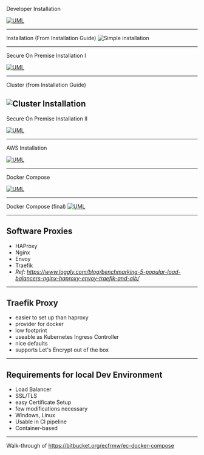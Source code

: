 Developer Installation

[![UML](http://localhost/svg/oyjFILL8JKuiA528vk9qTLPmB2ZWKW02NLrTCEsTMfcSav-OZI88LESKuCiLoyML1z9VcGRI79cQavDVdfQP1nTN0gfpSL9IgERYJ4aiIKnAB4Q89HO3hKr9ughbuWAQNvgYa5IKNrwSMWGooGd219a34zNLjOCwqqh18oGa04K2Q3zK5A84eXXeE502nWO0)](http://localhost/uml/oyjFILL8JKuiA528vk9qTLPmB2ZWKW02NLrTCEsTMfcSav-OZI88LESKuCiLoyML1z9VcGRI79cQavDVdfQP1nTN0gfpSL9IgERYJ4aiIKnAB4Q89HO3hKr9ughbuWAQNvgYa5IKNrwSMWGooGd219a34zNLjOCwqqh18oGa04K2Q3zK5A84eXXeE502nWO0)

----
Installation (From Installation Guide)
![Simple installation](http://ecpedia.eu.tieto.com/rest/gliffy/1.0/embeddedDiagrams/44d5f37b-562c-4615-97cc-1da9f6cc0296.png)

----
Secure On Premise Installation I

[![UML](http://localhost/svg/VOz12i8m44NNdLFC1OBeqaN1j88WGg7TYBX8cnHAOnBIQkdjJM9JT6Csy_F_v4r6QIvGDCoOBTuWEOkvaPhrWEuGGdo1v9ZXmHZSe1EqkCGmr5m_MASmw4ohqMefXOKxW5hHEu_-1w6iwONYGPV2lhu0S-iVNuMKUcexvNtEHbQpmSDvlQ1pwXDmdtzohAsU1c5zH3_IXz4b94tZodiyLLLH_cPkPFHXwND-c0RBFklTzKRz1W00)](http://localhost/uml/VOz12i8m44NNdLFC1OBeqaN1j88WGg7TYBX8cnHAOnBIQkdjJM9JT6Csy_F_v4r6QIvGDCoOBTuWEOkvaPhrWEuGGdo1v9ZXmHZSe1EqkCGmr5m_MASmw4ohqMefXOKxW5hHEu_-1w6iwONYGPV2lhu0S-iVNuMKUcexvNtEHbQpmSDvlQ1pwXDmdtzohAsU1c5zH3_IXz4b94tZodiyLLLH_cPkPFHXwND-c0RBFklTzKRz1W00)

----
Cluster (from Installation Guide)

![Cluster Installation](http://ecpedia.eu.tieto.com/rest/gliffy/1.0/embeddedDiagrams/49069268-8741-4386-99a4-4a64fe502105.png)
----
Secure On Premise Installation II

[![UML](http://localhost/svg/dP312i8m38RFvYdo0aLqEtaGd0g22iAyY7Z8rWfYRSUc3j_UfdReH0JjfN--F_bROgnKg78gYXvkeJDNjrnREWAw8uJW2phJCOwA0hleHB9QDgQ_9_P41uDUZwqvbrPhLS8Em72qpZXsOKdwZeGqcVp5zq_tkUVR8wccgshFH7_CnB_DtFRSlr5Qstf_CCmbdIcZYlDa5j8c2JjkRHU9MMdhIfNi90_9NaE560vv8mEShTUh59pqAEp_WTkq_v56xzHzDH08OGxxJqA8QTVHMnq_QnVLw3i0)](http://localhost/uml/dP312i8m38RFvYdo0aLqEtaGd0g22iAyY7Z8rWfYRSUc3j_UfdReH0JjfN--F_bROgnKg78gYXvkeJDNjrnREWAw8uJW2phJCOwA0hleHB9QDgQ_9_P41uDUZwqvbrPhLS8Em72qpZXsOKdwZeGqcVp5zq_tkUVR8wccgshFH7_CnB_DtFRSlr5Qstf_CCmbdIcZYlDa5j8c2JjkRHU9MMdhIfNi90_9NaE560vv8mEShTUh59pqAEp_WTkq_v56xzHzDH08OGxxJqA8QTVHMnq_QnVLw3i0)

----
AWS Installation

[![UML](http://localhost/svg/bP1D2y8m38RFvbS4xqLqDm-3RGg22eE98kAXspeGwphcnnZYVxVfEcKYWhtapPFcRPf4gckAVMyJuJeC-dW7o5KgK2IyA8QuWzvSr8bK_0Ye3sEC0lIc0Nf5WGFKmW-NRT74YJhnGuv61og_b4fAKSBUMikORBs5_oBciH7HNxQHv3VHxN7-wwapkhyLKgegE-J4KtxXCJ-JNnfRjmbDze34h2OkLNKM9PNyHb9RInbpNVhG66UhLHY1bWRPzJMuIqTVgVD9zQoMW3NJs4m9rgQRE-zSjxRw2G00)](http://localhost/uml/bP1D2y8m38RFvbS4xqLqDm-3RGg22eE98kAXspeGwphcnnZYVxVfEcKYWhtapPFcRPf4gckAVMyJuJeC-dW7o5KgK2IyA8QuWzvSr8bK_0Ye3sEC0lIc0Nf5WGFKmW-NRT74YJhnGuv61og_b4fAKSBUMikORBs5_oBciH7HNxQHv3VHxN7-wwapkhyLKgegE-J4KtxXCJ-JNnfRjmbDze34h2OkLNKM9PNyHb9RInbpNVhG66UhLHY1bWRPzJMuIqTVgVD9zQoMW3NJs4m9rgQRE-zSjxRw2G00)

----

Docker Compose

[![UML](http://localhost/svg/fP1V2u8m5CMVswUux7r4-jP3e1O45GX64T73d1EavKJxWqJVlQjEnGXwQ2-Uyziyzsn2wLi4rDa7iFCz2az2058TIP22Pza4ZkYhjPAbK9gVZMMCLH_Z5XuuMGRZIhZ-fZzZr5nVU9AsfpsTNdEjbCmHdBg1r5cx57W1AXoMiBeIl-O4Yj_b8BGEiFy8e0Ufb7x4ILftA-Dg9-9N7l82Tp5dthIM8Wh9YuZwGSDSFmgPuzoHsqY2aIrbR3R3My8Kbjkj7n2KDJ9Ftk0XjRvI-vEMSKk82KFSL3CnGs_t7dzjzHi0)](http://localhost/uml/fP1V2u8m5CMVswUux7r4-jP3e1O45GX64T73d1EavKJxWqJVlQjEnGXwQ2-Uyziyzsn2wLi4rDa7iFCz2az2058TIP22Pza4ZkYhjPAbK9gVZMMCLH_Z5XuuMGRZIhZ-fZzZr5nVU9AsfpsTNdEjbCmHdBg1r5cx57W1AXoMiBeIl-O4Yj_b8BGEiFy8e0Ufb7x4ILftA-Dg9-9N7l82Tp5dthIM8Wh9YuZwGSDSFmgPuzoHsqY2aIrbR3R3My8Kbjkj7n2KDJ9Ftk0XjRvI-vEMSKk82KFSL3CnGs_t7dzjzHi0)


----

Docker Compose (final)
[![UML](http://localhost/svg/TP1DQm8n48RFdLynxDr3FVOW6BTGi8AWbr8zJ3vMP6CITbTaaVxtpcQpkbeQSfWy3tbdaigeXjp16inohqfJuSAVWgzDXbS0HESrg_S5paF8a6eqYa9ulQkbQPNrL4PPghluzAHtJf0bfqmLjPN_HquVb5YlafBXDEhsPQprb-BeecsByQLSyEokeQFhsbtPT4jJGvBgFZONALLBrZy0l7dwiqPP-KlDh_-65z6Ni0SOw6Goc_7q-8OVs-rw0rn6r7z6mezq-fTsJtccRV5CIZKGIF6C-v5JyEWS8szd3hlL73FKlm00)](http://localhost/uml/TP1DQm8n48RFdLynxDr3FVOW6BTGi8AWbr8zJ3vMP6CITbTaaVxtpcQpkbeQSfWy3tbdaigeXjp16inohqfJuSAVWgzDXbS0HESrg_S5paF8a6eqYa9ulQkbQPNrL4PPghluzAHtJf0bfqmLjPN_HquVb5YlafBXDEhsPQprb-BeecsByQLSyEokeQFhsbtPT4jJGvBgFZONALLBrZy0l7dwiqPP-KlDh_-65z6Ni0SOw6Goc_7q-8OVs-rw0rn6r7z6mezq-fTsJtccRV5CIZKGIF6C-v5JyEWS8szd3hlL73FKlm00)

---
## Software Proxies

* HAProxy
* Nginx
* Envoy
* Traefik
* *Ref: https://www.loggly.com/blog/benchmarking-5-popular-load-balancers-nginx-haproxy-envoy-traefik-and-alb/*
---
## Traefik Proxy

* easier to set up than haproxy
* provider for docker
* low footprint
* useable as Kubernetes Ingress Controller
* nice defaults
* supports Let's Encrypt out of the box

---

## Requirements for local Dev Environment
* Load Balancer
* SSL/TLS
* easy Certificate Setup
* few modifications necessary
* Windows, Linux
* Usable in CI pipeline
* Container-based

---
Walk-through of https://bitbucket.org/ecfrmw/ec-docker-compose